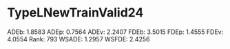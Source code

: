 # TypeLNewTrainValid24

ADEb: 1.8583
ADEp: 0.7564
ADEv: 2.2407
FDEb: 3.5015
FDEp: 1.4555
FDEv: 4.0554
Rank: 793
WSADE: 1.2957
WSFDE: 2.4256